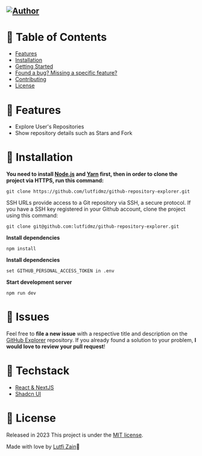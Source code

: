 ## [![Author](https://img.shields.io/badge/author-Lutfi_zain-3D3D4D?style=flat-square)](https://github.com/lutfidmz)

# :pushpin: Table of Contents

- [Features](#rocket-features)
- [Installation](#construction_worker-installation)
- [Getting Started](#runner-getting-started)
- [Found a bug? Missing a specific feature?](#bug-issues)
- [Contributing](#tada-contributing)
- [License](#closed_book-license)

# :rocket: Features

- Explore User's Repositories
- Show repository details such as Stars and Fork

# :construction_worker: Installation

**You need to install [Node.js](https://nodejs.org/en/download/) and [Yarn](https://yarnpkg.com/) first, then in order to clone the project via HTTPS, run this command:**

```
git clone https://github.com/lutfidmz/github-repository-explorer.git
```

SSH URLs provide access to a Git repository via SSH, a secure protocol. If you have a SSH key registered in your Github account, clone the project using this command:

```
git clone git@github.com:lutfidmz/github-repository-explorer.git
```

**Install dependencies**

```
npm install
```

**Install dependencies**

```
set GITHUB_PERSONAL_ACCESS_TOKEN in .env
```

**Start development server**

```
npm run dev
```

# :bug: Issues

Feel free to **file a new issue** with a respective title and description on the [GitHub Explorer](https://github.com/lutfidmz/github-repository-explorer/issues) repository. If you already found a solution to your problem, **I would love to review your pull request**!

# :tada: Techstack

- [React & NextJS](https://nextjs.org/)
- [Shadcn UI](https://ui.shadcn.com/)

# :closed_book: License

Released in 2023
This project is under the [MIT license](https://github.com/lutfidmz/github-repository-explorer/master/LICENSE).

Made with love by [Lutfi Zain](https://github.com/LauraBeatris)🚀
